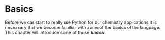 # Basics

Before we can start to really use Python for our chemistry applications it is necessary that we become familiar with some of the basics of the language. 
This chapter will introduce some of those **basics**. 